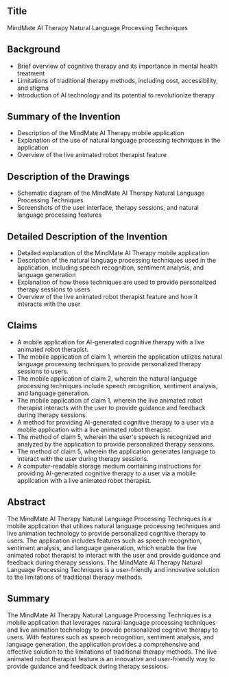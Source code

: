 ## Title

MindMate AI Therapy Natural Language Processing Techniques

## Background

- Brief overview of cognitive therapy and its importance in mental health treatment
- Limitations of traditional therapy methods, including cost, accessibility, and stigma
- Introduction of AI technology and its potential to revolutionize therapy

## Summary of the Invention

- Description of the MindMate AI Therapy mobile application
- Explanation of the use of natural language processing techniques in the application
- Overview of the live animated robot therapist feature

## Description of the Drawings

- Schematic diagram of the MindMate AI Therapy Natural Language Processing Techniques
- Screenshots of the user interface, therapy sessions, and natural language processing features

## Detailed Description of the Invention

- Detailed explanation of the MindMate AI Therapy mobile application
- Description of the natural language processing techniques used in the application, including speech recognition, sentiment analysis, and language generation
- Explanation of how these techniques are used to provide personalized therapy sessions to users
- Overview of the live animated robot therapist feature and how it interacts with the user

## Claims

- A mobile application for AI-generated cognitive therapy with a live animated robot therapist.
- The mobile application of claim 1, wherein the application utilizes natural language processing techniques to provide personalized therapy sessions to users.
- The mobile application of claim 2, wherein the natural language processing techniques include speech recognition, sentiment analysis, and language generation.
- The mobile application of claim 1, wherein the live animated robot therapist interacts with the user to provide guidance and feedback during therapy sessions.
- A method for providing AI-generated cognitive therapy to a user via a mobile application with a live animated robot therapist.
- The method of claim 5, wherein the user's speech is recognized and analyzed by the application to provide personalized therapy sessions.
- The method of claim 5, wherein the application generates language to interact with the user during therapy sessions.
- A computer-readable storage medium containing instructions for providing AI-generated cognitive therapy to a user via a mobile application with a live animated robot therapist.

## Abstract

The MindMate AI Therapy Natural Language Processing Techniques is a mobile application that utilizes natural language processing techniques and live animation technology to provide personalized cognitive therapy to users. The application includes features such as speech recognition, sentiment analysis, and language generation, which enable the live animated robot therapist to interact with the user and provide guidance and feedback during therapy sessions. The MindMate AI Therapy Natural Language Processing Techniques is a user-friendly and innovative solution to the limitations of traditional therapy methods.

## Summary

The MindMate AI Therapy Natural Language Processing Techniques is a mobile application that leverages natural language processing techniques and live animation technology to provide personalized cognitive therapy to users. With features such as speech recognition, sentiment analysis, and language generation, the application provides a comprehensive and effective solution to the limitations of traditional therapy methods. The live animated robot therapist feature is an innovative and user-friendly way to provide guidance and feedback during therapy sessions.
